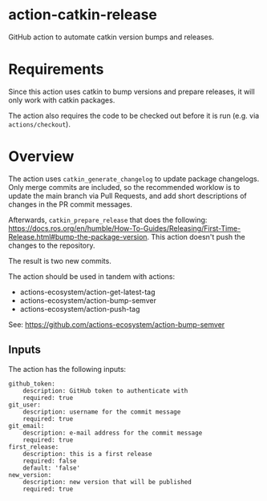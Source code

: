 # action-catkin-release
GitHub action to automate catkin version bumps and releases.

# Requirements

Since this action uses catkin to bump versions and prepare releases,
it will only work with catkin packages.

The action also requires the code to be checked out before it is run (e.g. via `actions/checkout`).

# Overview

The action uses `catkin_generate_changelog` to update package changelogs.
Only merge commits are included, so the recommended worklow is to update the main
branch via Pull Requests, and add short descriptions of changes in the PR commit
messages.

Afterwards, `catkin_prepare_release` that does the following: https://docs.ros.org/en/humble/How-To-Guides/Releasing/First-Time-Release.html#bump-the-package-version. This action doesn't push the changes to the repository.

The result is two new commits.

The action should be used in tandem with actions:
- actions-ecosystem/action-get-latest-tag
- actions-ecosystem/action-bump-semver
- actions-ecosystem/action-push-tag

See: https://github.com/actions-ecosystem/action-bump-semver

## Inputs

The action has the following inputs:

```
github_token:
    description: GitHub token to authenticate with
    required: true
git_user:
    description: username for the commit message
    required: true
git_email:
    description: e-mail address for the commit message
    required: true
first_release:
    description: this is a first release
    required: false
    default: 'false'
new_version:
    description: new version that will be published
    required: true
```

